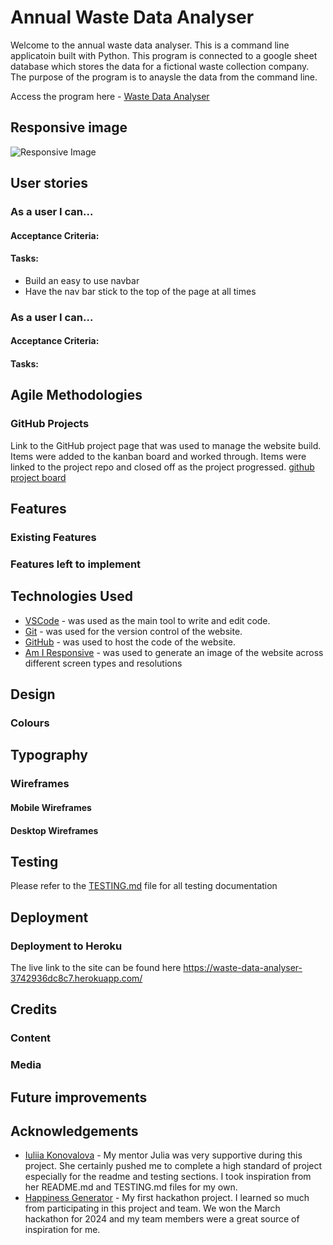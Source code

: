 # Annual Waste Data Analyser 
Welcome to the annual waste data analyser. This is a command line applicatoin built with Python. This program is connected to a google sheet database which stores the data for a fictional waste collection company. The purpose of the program is to anaysle the data from the command line.

Access the program here - [Waste Data Analyser](https://waste-data-analyser-3742936dc8c7.herokuapp.com/)

## Responsive image
![Responsive Image]()
## User stories

### As a user I can...
#### Acceptance Criteria:

#### Tasks:
- Build an easy to use navbar
- Have the nav bar stick to the top of the page at all times

### As a user I can...
#### Acceptance Criteria:

#### Tasks:

## Agile Methodologies
### GitHub Projects
Link to the GitHub project page that was used to manage the website build. Items were added to the kanban board and worked through. Items were linked to the project repo and closed off as the project progressed. [github project board]()
## Features
### Existing Features

### Features left to implement 

## Technologies Used
- [VSCode](https://code.visualstudio.com/) - was used as the main tool to write and edit code.
- [Git](https://git-scm.com/) - was used for the version control of the website.
- [GitHub](https://github.com/) - was used to host the code of the website.
- [Am I Responsive](https://ui.dev/amiresponsive) - was used to generate an image of the website across different screen types and resolutions

## Design
### Colours

## Typography

### Wireframes
#### Mobile Wireframes

#### Desktop Wireframes

## Testing
Please refer to the [TESTING.md](TESTING.md) file for all testing documentation
## Deployment

### Deployment to Heroku


The live link to the site can be found here https://waste-data-analyser-3742936dc8c7.herokuapp.com/

## Credits
### Content

### Media

## Future improvements

## Acknowledgements
- [Iuliia Konovalova](https://github.com/IuliiaKonovalova) - My mentor Julia was very supportive during this project. She certainly pushed me to complete a high standard of project especially for the readme and testing sections. I took inspiration from her README.md and TESTING.md files for my own.
- [Happiness Generator](https://github.com/broken-helix/happiness/) - My first hackathon project. I learned so much from participating in this project and team. We won the March hackathon for 2024 and my team members were a great source of inspiration for me.